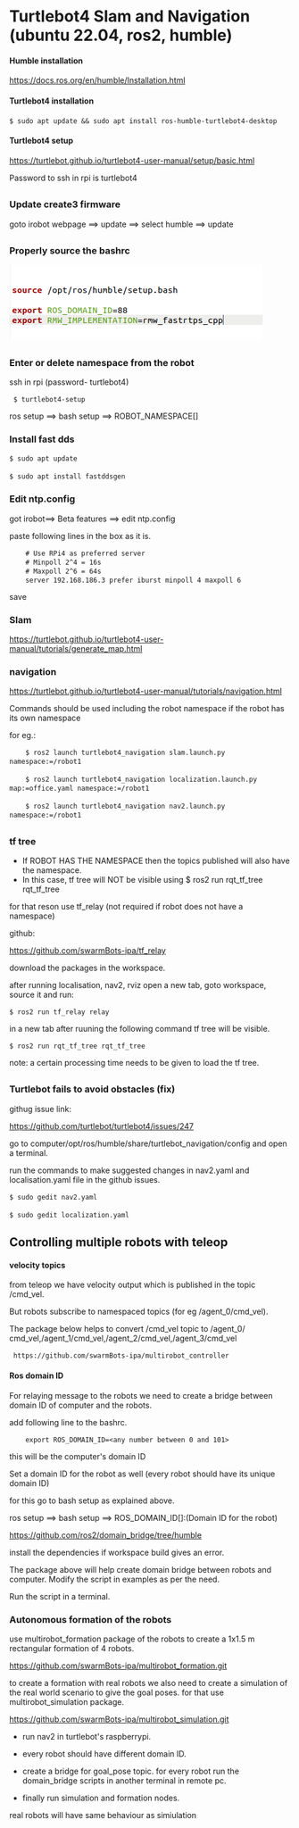 # Turtlebot4 Slam and Navigation (ubuntu 22.04, ros2, humble)

#### Humble installation
https://docs.ros.org/en/humble/Installation.html

#### Turtlebot4 installation

    $ sudo apt update && sudo apt install ros-humble-turtlebot4-desktop

#### Turtlebot4 setup
https://turtlebot.github.io/turtlebot4-user-manual/setup/basic.html

Password to ssh in rpi is turtlebot4
##
### Update create3 firmware

goto irobot webpage ==> update ==> select humble ==> update
##

###  Properly source the bashrc
![Alt text](/static/image.png)
##

### Enter or delete namespace from the robot

 ssh in rpi (password- turtlebot4)

     $ turtlebot4-setup

ros setup ==> bash setup ==> ROBOT_NAMESPACE[]

### Install fast dds
    $ sudo apt update

    $ sudo apt install fastddsgen

### Edit ntp.config
got irobot==> Beta features ==> edit ntp.config 

paste following lines in the box as it is.

        # Use RPi4 as preferred server
        # Minpoll 2^4 = 16s
        # Maxpoll 2^6 = 64s
        server 192.168.186.3 prefer iburst minpoll 4 maxpoll 6

save
### Slam

https://turtlebot.github.io/turtlebot4-user-manual/tutorials/generate_map.html

### navigation

https://turtlebot.github.io/turtlebot4-user-manual/tutorials/navigation.html

Commands should be used including the robot namespace if the robot has its own namespace

for eg.:

        $ ros2 launch turtlebot4_navigation slam.launch.py namespace:=/robot1

        $ ros2 launch turtlebot4_navigation localization.launch.py map:=office.yaml namespace:=/robot1

        $ ros2 launch turtlebot4_navigation nav2.launch.py namespace:=/robot1
##
### tf tree

* If ROBOT HAS THE NAMESPACE then the topics published will also have the namespace.
* In this case, tf tree will NOT be visible using $ ros2 run rqt_tf_tree rqt_tf_tree

for that reson use tf_relay (not required if robot does not have a namespace)

github:

https://github.com/swarmBots-ipa/tf_relay

download the packages in the workspace.

after running localisation, nav2, rviz open a new tab, goto workspace, source it and run:


    $ ros2 run tf_relay relay

in a new tab after ruuning the following command tf tree will be visible.

    $ ros2 run rqt_tf_tree rqt_tf_tree

note: a certain processing time needs to be given to load the tf tree.
##

### Turtlebot fails to avoid obstacles (fix)
githug issue link:

https://github.com/turtlebot/turtlebot4/issues/247

go to computer/opt/ros/humble/share/turtlebot_navigation/config and open a terminal.

run the commands to make suggested changes in nav2.yaml and localisation.yaml file in the github issues.

    $ sudo gedit nav2.yaml

    $ sudo gedit localization.yaml

## Controlling multiple robots with teleop ##

#### velocity topics ####

from teleop we have velocity output which is published in the topic /cmd_vel.

But robots subscribe to namespaced topics (for eg /agent_0/cmd_vel).

The package below helps to convert /cmd_vel topic to /agent_0/ cmd_vel,/agent_1/cmd_vel,/agent_2/cmd_vel,/agent_3/cmd_vel

     https://github.com/swarmBots-ipa/multirobot_controller


#### Ros domain ID #### 
For relaying message to the robots we need to create a bridge between domain ID of computer and the robots. 

add following line to the bashrc.
         
        export ROS_DOMAIN_ID=<any number between 0 and 101>

this will be the computer's domain ID

Set a domain ID for the robot as well (every robot should have its unique domain ID)

for this go to bash setup as explained above. 

ros setup ==> bash setup ==> ROS_DOMAIN_ID[]:(Domain ID for the robot)

https://github.com/ros2/domain_bridge/tree/humble

install the dependencies if workspace build gives an error.

The package above will help create domain bridge between robots and computer. Modify the script in examples as per the need.

Run the script in a terminal.


### Autonomous formation of the robots ###

use multirobot_formation package of the robots to create a 1x1.5 m rectangular formation of 4 robots.

https://github.com/swarmBots-ipa/multirobot_formation.git

to create a formation with real robots we also need to create a simulation of the real world scenario to give the goal poses.
for that use multirobot_simulation package.

https://github.com/swarmBots-ipa/multirobot_simulation.git


- run nav2 in turtlebot's raspberrypi. 

- every robot should have different domain ID. 

- create a bridge for goal_pose topic. for every robot run the domain_bridge scripts in another terminal in remote pc.

- finally run simulation and formation nodes.

real robots will have same behaviour as simiulation






  










